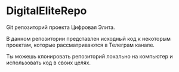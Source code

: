 # DigitalEliteRepo
Git репозиторий проекта Цифровая Элита.

В данном репозитории представлен исходный код к некоторым проектам, которые рассматриваются в Телеграм канале.

Ты можешь клонировать репозиторий локально на компьютер и использовать код в своих целях.
